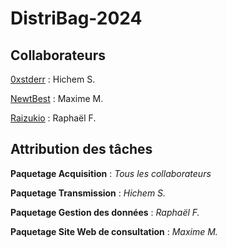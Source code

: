 # DistriBag-2024


## Collaborateurs 

[0xstderr](https://github.com/0xstderr) : Hichem S.

[NewtBest](https://github.com/NewtBest) : Maxime M.

[Raizukio](https://github.com/Raizukio) : Raphaël F.


## Attribution des tâches


**Paquetage Acquisition** : _Tous les collaborateurs_

**Paquetage Transmission** : _Hichem S._

**Paquetage Gestion des données** : _Raphaël F._

**Paquetage Site Web de consultation** : _Maxime M._
